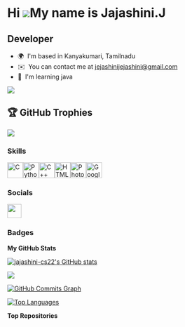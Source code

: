 Hi ![](https://user-images.githubusercontent.com/18350557/176309783-0785949b-9127-417c-8b55-ab5a4333674e.gif)My name is Jajashini.J
===================================================================================================================================

Developer
---------

* 🌍  I'm based in Kanyakumari, Tamilnadu
* ✉️  You can contact me at [jejashinijejashini@gmail.com](mailto:jejashinijejashini@gmail.com)
* 🧠  I'm learning java

<a href="https://www.github.com/jajashini-cs22" target="_blank" rel="noreferrer"><img
src="https://img.shields.io/github/followers/jajashini-cs22?logo=github&style=for-the-badge&color=64748b&labelColor=000000" /></a>
## 🏆 GitHub Trophies
![](https://github-profile-trophy.vercel.app/?username=Maxwellrubert&theme=monokai&no-frame=false&no-bg=false&margin-w=4)
### Skills


<p align="left">
<a href="https://docs.microsoft.com/en-us/cpp/?view=msvc-170" target="_blank" rel="noreferrer"><img src="https://raw.githubusercontent.com/danielcranney/readme-generator/main/public/icons/skills/c-colored.svg" width="36" height="36" alt="C" /></a><a href="https://www.python.org/" target="_blank" rel="noreferrer"><img src="https://raw.githubusercontent.com/danielcranney/readme-generator/main/public/icons/skills/python-colored.svg" width="36" height="36" alt="Python" /></a><a href="https://docs.microsoft.com/en-us/cpp/?view=msvc-170" target="_blank" rel="noreferrer"><img src="https://raw.githubusercontent.com/danielcranney/readme-generator/main/public/icons/skills/cplusplus-colored.svg" width="36" height="36" alt="C++" /></a><a href="https://developer.mozilla.org/en-US/docs/Glossary/HTML5" target="_blank" rel="noreferrer"><img src="https://raw.githubusercontent.com/danielcranney/readme-generator/main/public/icons/skills/html5-colored.svg" width="36" height="36" alt="HTML5" /></a><a href="https://www.adobe.com/uk/products/photoshop.html" target="_blank" rel="noreferrer"><img src="https://raw.githubusercontent.com/danielcranney/readme-generator/main/public/icons/skills/photoshop-colored.svg" width="36" height="36" alt="Photoshop" /></a><a href="https://cloud.google.com/" target="_blank" rel="noreferrer"><img src="https://raw.githubusercontent.com/danielcranney/readme-generator/main/public/icons/skills/googlecloud-colored.svg" width="36" height="36" alt="Google Cloud" /></a>
</p>


### Socials

<p align="left"> <a href="https://www.github.com/jajashini-cs22" target="_blank" rel="noreferrer"> <picture> <source media="(prefers-color-scheme: dark)" srcset="https://raw.githubusercontent.com/danielcranney/readme-generator/main/public/icons/socials/github-dark.svg" /> <source media="(prefers-color-scheme: light)" srcset="https://raw.githubusercontent.com/danielcranney/readme-generator/main/public/icons/socials/github.svg" /> <img src="https://raw.githubusercontent.com/danielcranney/readme-generator/main/public/icons/socials/github.svg" width="32" height="32" /> </picture> </a></p>

### Badges

<b>My GitHub Stats</b>

<a href="http://www.github.com/jajashini-cs22"><img src="https://github-readme-stats.vercel.app/api?username=jajashini-cs22&show_icons=true&hide=&count_private=true&title_color=ef4444&text_color=ffffff&icon_color=64748b&bg_color=000000&hide_border=true&show_icons=true" alt="jajashini-cs22's GitHub stats" /></a>

<a href="http://www.github.com/jajashini-cs22"><img src="https://github-readme-streak-stats.herokuapp.com/?user=jajashini-cs22&stroke=ffffff&background=000000&ring=ef4444&fire=ef4444&currStreakNum=ffffff&currStreakLabel=ef4444&sideNums=ffffff&sideLabels=ffffff&dates=ffffff&hide_border=true" /></a>

<a href="http://www.github.com/jajashini-cs22"><img src="https://github-readme-activity-graph.cyclic.app/graph?username=jajashini-cs22&bg_color=000000&color=ffffff&line=64748b&point=ffffff&area_color=000000&area=true&hide_border=true&custom_title=GitHub%20Commits%20Graph" alt="GitHub Commits Graph" /></a>

<a href="https://github.com/jajashini-cs22" align="left"><img src="https://github-readme-stats.vercel.app/api/top-langs/?username=jajashini-cs22&langs_count=10&title_color=ef4444&text_color=ffffff&icon_color=64748b&bg_color=000000&hide_border=true&locale=en&custom_title=Top%20%Languages" alt="Top Languages" /></a>

<b>Top Repositories</b>

<div width="100%" align="center"></div><br /><br /><br /><br /><br /><br /><br />
